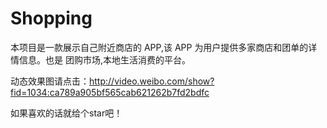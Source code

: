 # Shopping
本项目是一款展示自己附近商店的 APP,该 APP 为用户提供多家商店和团单的详情信息。也是 团购市场,本地生活消费的平台。

动态效果图请点击：http://video.weibo.com/show?fid=1034:ca789a905bf565cab621262b7fd2bdfc

如果喜欢的话就给个star吧！
